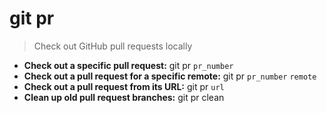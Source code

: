 # git pr
> Check out GitHub pull requests locally
- **Check out a specific pull request:**
git pr `pr_number`
- **Check out a pull request for a specific remote:**
git pr `pr_number` `remote`
- **Check out a pull request from its URL:**
git pr `url`
- **Clean up old pull request branches:**
git pr clean
